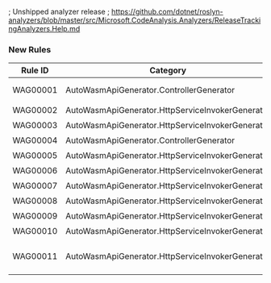 ; Unshipped analyzer release
; https://github.com/dotnet/roslyn-analyzers/blob/master/src/Microsoft.CodeAnalysis.Analyzers/ReleaseTrackingAnalyzers.Help.md

### New Rules
Rule ID | Category | Severity | Notes
--------|----------|----------|-------
WAG00001 | AutoWasmApiGenerator.ControllerGenerator | Error | 继承多个接口需要指定接口标注[WebControllerAttribute]
WAG00002 | AutoWasmApiGenerator.HttpServiceInvokerGenerator | Error | 无法为该类型生成WebApi调用类，缺少接口
WAG00003 | AutoWasmApiGenerator.HttpServiceInvokerGenerator | Error | 方法参数过多
WAG00004 | AutoWasmApiGenerator.ControllerGenerator | Error | 控制器（controller）不能包含泛型
WAG00005 | AutoWasmApiGenerator.HttpServiceInvokerGenerator | Error | 仅支持异步方法
WAG00006 | AutoWasmApiGenerator.HttpServiceInvokerGenerator | Error | 路由中未包含路由参数({0})
WAG00007 | AutoWasmApiGenerator.HttpServiceInvokerGenerator | Error | 不能同时设置[FromBody]和[FromForm]({0})
WAG00008 | AutoWasmApiGenerator.HttpServiceInvokerGenerator | Error | 不能设置多个[FromBody]({0})
WAG00009 | AutoWasmApiGenerator.HttpServiceInvokerGenerator | Error | 暂不支持的返回值类型({0})
WAG00010 | AutoWasmApiGenerator.HttpServiceInvokerGenerator | Error | 生成服务调用器过程中发生错误: {0}
WAG00011 | AutoWasmApiGenerator.HttpServiceInvokerGenerator | Error | AutoWasmApiGenerator.ApiInvokerGenerateAttribute需要同时设置AutoWasmApiGenerator.WebControllerAttribute